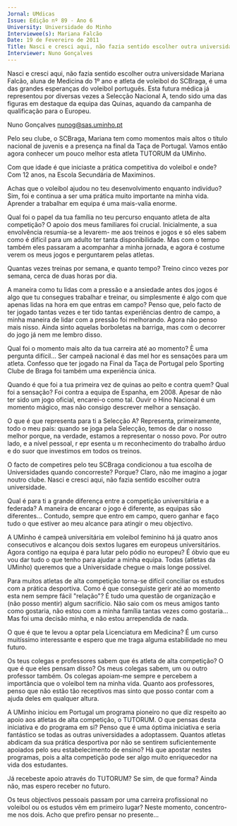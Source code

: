 ```yaml
---
Jornal: UMdicas
Issue: Edição nº 89 - Ano 6
University: Universidade do Minho
Interviewee(s): Mariana Falcão
Date: 19 de Fevereiro de 2011
Title: Nasci e cresci aqui, não fazia sentido escolher outra universidade
Interviewer: Nuno Gonçalves
---
```


Nasci e cresci aqui, não fazia sentido escolher outra universidade
Mariana Falcão, aluna de Medicina do 1º ano e atleta de voleibol do
SCBraga, é uma das grandes esperanças do voleibol português.
Esta futura médica já representou por diversas vezes a Selecção
Nacional A, tendo sido uma das figuras em destaque da equipa das Quinas,
aquando da campanha de qualificação para o Europeu.

Nuno Gonçalves
nunog@sas.uminho.pt

Pelo seu clube, o SCBraga, Mariana
tem como momentos mais altos o
título nacional de juvenis e a
presença na final da Taça de
Portugal. Vamos então agora
conhecer um pouco melhor esta
atleta TUTORUM da UMinho.

Com que idade é que iniciaste a
prática competitiva do voleibol e
onde?
Com 12 anos, na Escola Secundária
de Maximinos.

Achas que o voleibol ajudou no
teu desenvolvimento enquanto
indivíduo?
Sim, foi e continua a ser uma
prática muito importante na minha
vida. Aprender a trabalhar em
equipa é uma mais-valia enorme.

Qual foi o papel da tua família no
teu percurso enquanto atleta de
alta competição?
O apoio dos meus familiares foi
crucial. Inicialmente, a sua
envolvência resumia-se a levarem-
me aos treinos e jogos e só eles
sabem como é difícil para um
adulto ter tanta disponibilidade.
Mas com o tempo também eles
passaram a acompanhar a minha
jornada, e agora é costume verem
os meus jogos e perguntarem
pelas atletas.

Quantas vezes treinas por
semana, e quanto tempo?
Treino cinco vezes por semana,
cerca de duas horas por dia.

A maneira como tu lidas com a
pressão e a ansiedade antes dos
jogos é algo que tu consegues
trabalhar e treinar, ou
simplesmente é algo com que
apenas lidas na hora em que
entras em campo?
Penso que, pelo facto de ter jogado
tantas vezes e ter tido tantas
experiências dentro de campo, a
minha maneira de lidar com a
pressão foi melhorando. Agora não
penso mais nisso. Ainda sinto
aquelas borboletas na barriga, mas
com o decorrer do jogo já nem me
lembro disso.

Qual foi o momento mais alto da
tua carreira até ao momento?
È uma pergunta difícil… Ser campeã
nacional é das mel hor es
sensações para um atleta.
Confesso que ter jogado na Final da
Taça de Portugal pelo Sporting
Clube de Braga foi também uma
experiência única.

Quando é que foi a tua primeira
vez de quinas ao peito e contra
quem? Qual foi a sensação?
Foi contra a equipa de Espanha, em
2008. Apesar de não ter sido um
jogo oficial, encarei-o como tal.
Ouvir o Hino Nacional é um
momento mágico, mas não
consigo descrever melhor a
sensação.

O que é que representa para ti a
Selecção A?
Representa, primeiramente, todo o
meu país: quando se joga pela
Selecção, temos de dar o nosso
melhor porque, na verdade,
estamos a representar o nosso
povo. Por outro lado, e a nível
pessoal, r epr esenta u m
reconhecimento do trabalho árduo
e do suor que investimos em todos
os treinos.

O facto de competires pelo teu
SCBraga condicionou a tua
escolha de Universidades
quando concorreste? Porque?
Claro, não me imagino a jogar
noutro clube. Nasci e cresci aqui,
não fazia sentido escolher outra
universidade.

Qual é para ti a grande diferença
entre a competição universitária
e a federada?
A maneira de encarar o jogo é
diferente, as equipas são
diferentes... Contudo, sempre que
entro em campo, quero ganhar e
faço tudo o que estiver ao meu
alcance para atingir o meu
objectivo.

A UMinho é campeã universitária
em voleibol feminino há já quatro
anos consecutivos e alcançou
dois sextos lugares em europeus
universitários. Agora contigo na
equipa é para lutar pelo pódio no
europeu?
É óbvio que eu vou dar tudo o que
tenho para ajudar a minha equipa.
Todas (atletas da UMinho)
queremos que a Universidade
chegue o mais longe possível.

Para muitos atletas de alta
competição torna-se difícil
conciliar os estudos com a
prática desportiva. Como é que
conseguiste gerir até ao
momento esta nem sempre fácil
"relação"?
É tudo uma questão de
organização e (não posso mentir)
algum sacrifício. Não saio com os
meus amigos tanto como gostaria,
não estou com a minha família
tantas vezes como gostaria… Mas
foi uma decisão minha, e não estou
arrependida de nada.

O que é que te levou a optar pela
Licenciatura em Medicina?
É um curso muitíssimo
interessante e espero que me traga
alguma estabilidade no meu
futuro.

Os teus colegas e professores
sabem que és atleta de alta
competição? O que é que eles
pensam disso?
Os meus colegas sabem, um ou
outro professor também. Os
colegas apoiam-me sempre e
percebem a importância que o
voleibol tem na minha vida. Quanto
aos professores, penso que não
estão tão receptivos mas sinto que
posso contar com a ajuda deles em
qualquer altura.

A UMinho iniciou em Portugal um
programa pioneiro no que diz
respeito ao apoio aos atletas de
alta competição, o TUTORUM. O
que pensas desta iniciativa e do
programa em si?
Penso que é uma óptima iniciativa
e seria fantástico se todas as
outras universidades a
adoptassem. Quantos atletas
abdicam da sua prática desportiva
por não se sentirem
suficientemente apoiados pelo seu
estabelecimento de ensino? Há
que apostar nestes programas,
pois a alta competição pode ser
algo muito enriquecedor na vida
dos estudantes.

Já recebeste apoio através do
TUTORUM? Se sim, de que forma?
Ainda não, mas espero receber no
futuro.

Os teus objectivos pessoais
passam por uma carreira
profissional no voleibol ou os
estudos vêm em primeiro lugar?
Neste momento, concentro-me
nos dois. Acho que prefiro pensar
no presente...